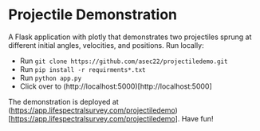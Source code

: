 # Projectile Demonstration
A Flask application with plotly that demonstrates two projectiles sprung at different initial angles, velocities, and positions.  Run locally:
+ Run `git clone https://github.com/asec22/projectiledemo.git`
+ Run `pip install -r requirments*.txt`
+ Run `python app.py`
+ Click over to (http://localhost:5000)[http://localhost:5000]

The demonstration is deployed at (https://app.lifespectralsurvey.com/projectiledemo)[https://app.lifespectralsurvey.com/projectiledemo]. Have fun!
